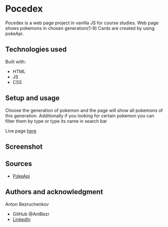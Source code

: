 # Pocedex

Pocedex is a web page project in vanilla JS for course studies.
Web page shows pokemons in chosen generation(1-9)
Cards are created by using pokeApi.

## Technologies used

Built with:

- HTML
- JS
- CSS

## Setup and usage

Choose the generation of pokemon and the page will show all pokemons of this generation.
Additionally if you looking for certain pokemon you can filter them by type or type its name in search bar

Live page [here](https://public.bc.fi/s2300093/pokedex/)

## Screenshot

## Sources

- [PokeApi](https://pokeapi.co/)

## Authors and acknowledgment

Anton Bezruchenkov

- GitHub @AntBezr
- [LinkedIn](https://www.linkedin.com/in/antonbezruchenkov/)
